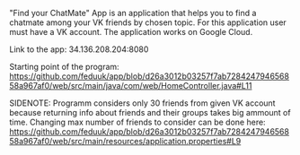 "Find your ChatMate" App is an application that helps you to find a chatmate among your VK friends by chosen topic.
For this application user must have a VK account.
The application works on Google Cloud.

Link to the app:
34.136.208.204:8080

Starting point of the program:
https://github.com/feduuk/app/blob/d26a3012b03257f7ab728424794656858a967af0/web/src/main/java/com/web/HomeController.java#L11

SIDENOTE:
  Programm considers only 30 friends from given VK account because returning info about friends and their groups takes big ammount of time.
  Changing max number of friends to consider can be done here:
  https://github.com/feduuk/app/blob/d26a3012b03257f7ab728424794656858a967af0/web/src/main/resources/application.properties#L9
